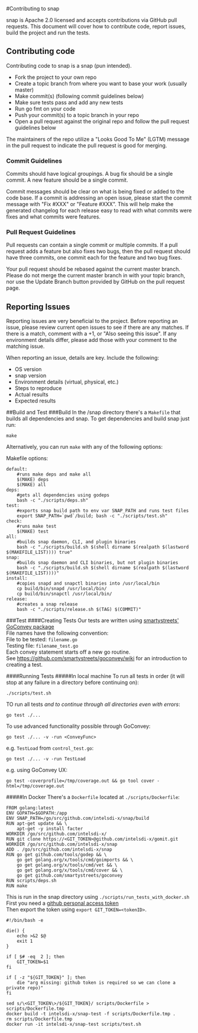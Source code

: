 #Contributing to snap

snap is Apache 2.0 licensed and accepts contributions via GitHub pull requests. This document
will cover how to contribute code, report issues, build the project and run the tests.

## Contributing code

Contributing code to snap is a snap (pun intended).
- Fork the project to your own repo
- Create a topic branch from where you want to base your work (usually master)
- Make commit(s) (following commit guidelines below)
- Make sure tests pass and add any new tests
- Run go fmt on your code
- Push your commit(s) to a topic branch in your repo
- Open a pull request against the original repo and follow the pull request guidelines below

The maintainers of the repo utilize a "Looks Good To Me" (LGTM) message in the pull request
to indicate the pull request is good for merging.

### Commit Guidelines

Commits should have logical groupings. A bug fix should be a single commit. A new feature
should be a single commit. 

Commit messages should be clear on what is being fixed or added to the code base. If a
commit is addressing an open issue, please start the commit message with "Fix #XXX" or 
"Feature #XXX". This will help make the generated changelog for each release easy to read
with what commits were fixes and what commits were features.

### Pull Request Guidelines

Pull requests can contain a single commit or multiple commits. If a pull request adds
a feature but also fixes two bugs, then the pull request should have three commits, one
commit each for the feature and two bug fixes.

Your pull request should be rebased against the current master branch. Please do not merge
the current master branch in with your topic branch, nor use the Update Branch button provided
by GitHub on the pull request page.

## Reporting Issues

Reporting issues are very beneficial to the project. Before reporting an issue, please review current
open issues to see if there are any matches. If there is a match, comment with a +1, or "Also seeing this issue".
If any environment details differ, please add those with your comment to the matching issue.

When reporting an issue, details are key. Include the following:
- OS version
- snap version
- Environment details (virtual, physical, etc.)
- Steps to reproduce
- Actual results
- Expected results
 
##Build and Test
###Build
In the /snap directory there's a `Makefile` that builds all dependencies and snap.
To get dependencies and build snap just run:  
```
make
```

Alternatively, you can run `make` with any of the following options:

Makefile options:
```
default:
	#runs make deps and make all
	$(MAKE) deps
	$(MAKE) all
deps:
	#gets all dependencies using godeps
	bash -c "./scripts/deps.sh"
test:
	#exports snap build path to env var SNAP_PATH and runs test files
	export SNAP_PATH=`pwd`/build; bash -c "./scripts/test.sh"
check:
	#runs make test
	$(MAKE) test
all:
	#builds snap daemon, CLI, and plugin binaries
	bash -c "./scripts/build.sh $(shell dirname $(realpath $(lastword $(MAKEFILE_LIST)))) true"
snap:
	#builds snap daemon and CLI binaries, but not plugin binaries
	bash -c "./scripts/build.sh $(shell dirname $(realpath $(lastword $(MAKEFILE_LIST))))"
install:
	#copies snapd and snapctl binaries into /usr/local/bin
	cp build/bin/snapd /usr/local/bin/
	cp build/bin/snapctl /usr/local/bin/
release:
	#creates a snap release
	bash -c "./scripts/release.sh $(TAG) $(COMMIT)"
```

###Test
####Creating Tests
Our tests are written using [smartystreets' GoConvey package](https://github.com/smartystreets/goconvey)   
File names have the following convention:  
File to be tested: `filename.go`  
Testing file:	   `filename_test.go`  
Each convey statement starts off a new go routine.   
See https://github.com/smartystreets/goconvey/wiki for an introduction to creating a test.

####Running Tests
#####In local machine
To run all tests in order (it will stop at any failure in a directory before continuing on):  
```
./scripts/test.sh
```

TO run all tests *and to continue through all directories even with errors*:  
```
go test ./...
```  

To use advanced functionality possible through GoConvey:
```
go test ./... -v -run <ConveyFunc>
```

e.g. `TestLoad` from `control_test.go`:
```
go test ./... -v -run TestLoad
```

e.g. using GoConvey UX:
```
go test -coverprofile=/tmp/coverage.out && go tool cover -html=/tmp/coverage.out
```

#####In Docker
There's a `Dockerfile` located at `./scripts/Dockerfile`:
```
FROM golang:latest
ENV GOPATH=$GOPATH:/app
ENV SNAP_PATH=/go/src/github.com/intelsdi-x/snap/build
RUN apt-get update && \
    apt-get -y install facter
WORKDIR /go/src/github.com/intelsdi-x/
RUN git clone https://<GIT_TOKEN>@github.com/intelsdi-x/gomit.git
WORKDIR /go/src/github.com/intelsdi-x/snap
ADD . /go/src/github.com/intelsdi-x/snap
RUN go get github.com/tools/godep && \
    go get golang.org/x/tools/cmd/goimports && \
    go get golang.org/x/tools/cmd/vet && \
    go get golang.org/x/tools/cmd/cover && \
    go get github.com/smartystreets/goconvey
RUN scripts/deps.sh
RUN make
```
This is run in the snap directory using `./scripts/run_tests_with_docker.sh`  
First you need a [github personal access token](https://help.github.com/articles/creating-an-access-token-for-command-line-use/)  
Then export the token using `export GIT_TOKEN=<tokenID>`.

```
#!/bin/bash -e

die() {
    echo >&2 $@
    exit 1
}

if [ $# -eq  2 ]; then
	GIT_TOKEN=$1
fi

if [ -z "${GIT_TOKEN}" ]; then
	die "arg missing: github token is required so we can clone a private repo)"
fi

sed s/\<GIT_TOKEN\>/${GIT_TOKEN}/ scripts/Dockerfile > scripts/Dockerfile.tmp
docker build -t intelsdi-x/snap-test -f scripts/Dockerfile.tmp .
rm scripts/Dockerfile.tmp
docker run -it intelsdi-x/snap-test scripts/test.sh
```
